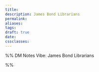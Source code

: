 ```yaml
---
title: 
description: James Bond Librarians
permalink: 
aliases: 
tags: 
draft: true
date: 
cssclasses:
---
```



%% DM Notes
Vibe: James Bond Librarians



%%
